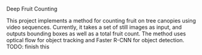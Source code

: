 Deep Fruit Counting

This project implements a method for counting fruit on tree canopies using video sequences.   Currently, it takes a set of still images as input, and outputs bounding boxes as well as a total fruit count.
The method uses optical flow for object tracking and Faster R-CNN for object detection.
TODO: finish this
